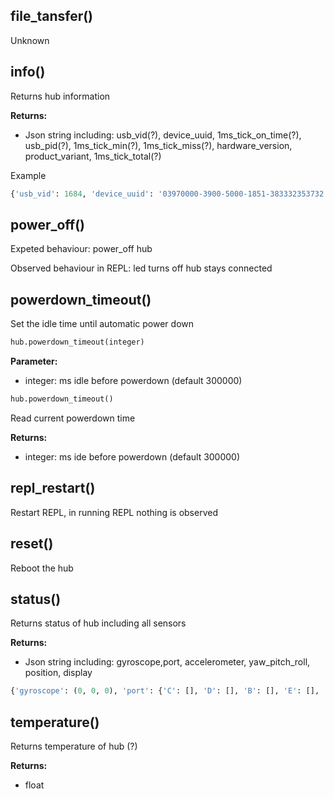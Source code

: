## file_tansfer()

Unknown

## info()

Returns hub information

__Returns:__

* Json string including: usb_vid(?), device_uuid, 1ms_tick_on_time(?), usb_pid(?), 1ms_tick_min(?), 1ms_tick_miss(?), hardware_version, product_variant, 1ms_tick_total(?)

Example

``` python
{'usb_vid': 1684, 'device_uuid': '03970000-3900-5000-1851-383332353732', '1ms_tick_on_time': 99.9855, 'usb_pid': 9, '1ms_tick_min': 114000.0, '1ms_tick_miss': 82, 'hardware_version': 'Version_E', '1ms_tick_max': 3.6746e+07, 'product_variant': 0, '1ms_tick_total': 567713}

```

## power_off()

Expeted behaviour: power_off hub

Observed behaviour in REPL: led turns off hub stays connected

## powerdown_timeout()

Set the idle time until automatic power down

``` python
hub.powerdown_timeout(integer)

```

__Parameter:__ 

* integer: ms idle before powerdown (default 300000)

``` python
hub.powerdown_timeout()

```
Read current powerdown time

__Returns:__

* integer: ms ide before powerdown (default 300000)

## repl_restart()

Restart REPL, in running REPL nothing is observed

## reset()

Reboot the hub

## status()

Returns status of hub including all sensors

__Returns:__ 

*  Json string including: gyroscope,port, accelerometer, yaw_pitch_roll, position, display

``` python
{'gyroscope': (0, 0, 0), 'port': {'C': [], 'D': [], 'B': [], 'E': [], 'A': [], 'F': []}, 'accelerometer': (48, -89, 1010), 'yaw_pitch_roll': (-1, -5, -2), 'position': (-1, -5, -2), 'display': '09090:99999:99999:09990:00900'}
```

## temperature()

Returns temperature of hub (?)

__Returns:__

* float